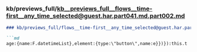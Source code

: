 ### kb/previews_full/kb__previews_full__flows__time-first__any_time_selected@guest.har.part041.md.part002.md

```md
### kb/previews_full/flows__time-first__any_time_selected@guest.har.part041.md (part 002)

```md
age:{name:F.datetimeList},element:{type:\"button\",name:e}})}):this.t
```

```

```
